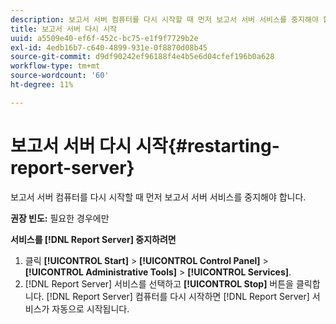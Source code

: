 ```yaml
---
description: 보고서 서버 컴퓨터를 다시 시작할 때 먼저 보고서 서버 서비스를 중지해야 합니다.
title: 보고서 서버 다시 시작
uuid: a5509e40-ef6f-452c-bc75-e1f9f7729b2e
exl-id: 4edb16b7-c640-4899-931e-0f8870d08b45
source-git-commit: d9df90242ef96188f4e4b5e6d04cfef196b0a628
workflow-type: tm+mt
source-wordcount: '60'
ht-degree: 11%

---
```


# 보고서 서버 다시 시작{#restarting-report-server}

보고서 서버 컴퓨터를 다시 시작할 때 먼저 보고서 서버 서비스를 중지해야 합니다.

**권장 빈도:**  필요한 경우에만

**서비스를  [!DNL Report Server] 중지하려면**

1. 클릭 **[!UICONTROL Start]** > **[!UICONTROL Control Panel]** > **[!UICONTROL Administrative Tools]** > **[!UICONTROL Services]**.
1. [!DNL Report Server] 서비스를 선택하고 **[!UICONTROL Stop]** 버튼을 클릭합니다.
[!DNL Report Server] 컴퓨터를 다시 시작하면 [!DNL Report Server] 서비스가 자동으로 시작됩니다.
